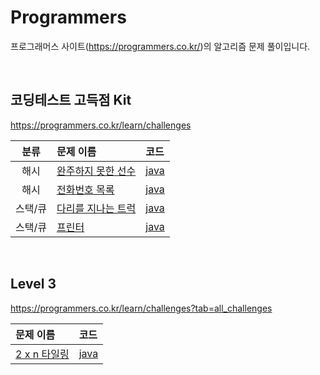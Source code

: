 # Programmers
프로그래머스 사이트(https://programmers.co.kr/)의 알고리즘 문제 풀이입니다.   

<br/>

## 코딩테스트 고득점 Kit  
https://programmers.co.kr/learn/challenges

|분류|문제 이름|코드|
|:--:|:-------|:---|
|해시| [완주하지 못한 선수](https://programmers.co.kr/learn/courses/30/lessons/42576)| [java](https://github.com/songa0/Programmers/blob/main/Hash/%EC%99%84%EC%A3%BC%ED%95%98%EC%A7%80%20%EB%AA%BB%ED%95%9C%20%EC%84%A0%EC%88%98.md#%EB%AC%B8%EC%A0%9C) |
|해시| [전화번호 목록](https://programmers.co.kr/learn/courses/30/lessons/42577) | [java](https://github.com/songa0/Programmers/blob/main/Hash/%EC%A0%84%ED%99%94%EB%B2%88%ED%98%B8%20%EB%AA%A9%EB%A1%9D.md#%EB%AC%B8%EC%A0%9C) |
|스택/큐| [다리를 지나는 트럭](https://programmers.co.kr/learn/courses/30/lessons/42583) | [java](https://github.com/songa0/Programmers/blob/main/Stack%20Queue/%EB%8B%A4%EB%A6%AC%EB%A5%BC%20%EC%A7%80%EB%82%98%EB%8A%94%20%ED%8A%B8%EB%9F%AD.md#%EB%AC%B8%EC%A0%9C)|
|스택/큐| [프린터](https://programmers.co.kr/learn/courses/30/lessons/42587) | [java](https://github.com/songa0/Programmers/blob/main/Stack%20Queue/%ED%94%84%EB%A6%B0%ED%84%B0.md#%EB%AC%B8%EC%A0%9C)|

<br/>

## Level 3   
https://programmers.co.kr/learn/challenges?tab=all_challenges

|문제 이름|코드|
|:-------|:---|
|[2 x n 타일링](https://programmers.co.kr/learn/courses/30/lessons/12900)|[java](https://github.com/songa0/Programmers/blob/main/Level%203/2%20x%20n%20%ED%83%80%EC%9D%BC%EB%A7%81.md#%EB%AC%B8%EC%A0%9C)|
